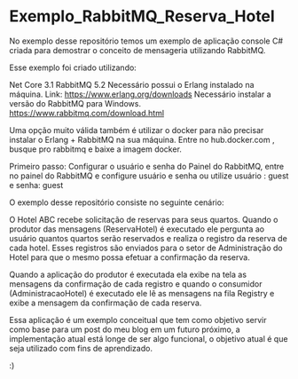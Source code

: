 # Exemplo_RabbitMQ_Reserva_Hotel
No exemplo desse repositório temos um exemplo de aplicação console C# criada para demostrar o conceito de mensageria utilizando RabbitMQ.

Esse exemplo foi criado utilizando:

Net Core 3.1
RabbitMQ 5.2
Necessário possui o Erlang instalado na máquina. Link: https://www.erlang.org/downloads
Necessário instalar a versão do RabbitMQ para Windows. https://www.rabbitmq.com/download.html

Uma opção muito válida também é utilizar o docker para não precisar instalar o Erlang + RabbitMQ na sua máquina. Entre no hub.docker.com , busque pro rabbitmq e baixe a imagem docker.

Primeiro passo: Configurar o usuário e senha do Painel do RabbitMQ, entre no painel do RabbitMQ e configure usuário e senha ou utilize usuário : guest e senha: guest

O exemplo desse repositório consiste no seguinte cenário:

O Hotel ABC recebe solicitação de reservas para seus quartos. Quando o produtor das mensagens (ReservaHotel) é executado ele pergunta ao usuário quantos quartos serão reservados e realiza o registro da reserva de cada hotel. Esses registros são enviados para o setor de Administração do Hotel para que o mesmo possa efetuar a confirmação da reserva.

Quando a aplicação do produtor é executada ela exibe na tela as mensagens da confirmação de cada registro e quando o consumidor (AdministracaoHotel) é executado ele lê as mensagens na fila Registry e exibe a mensagem da confirmação de cada reserva.

Essa aplicação é um exemplo conceitual que tem como objetivo servir como base para um post do meu blog em um futuro próximo, a implementação atual está longe de ser algo funcional, o objetivo atual é que seja utilizado com fins de aprendizado.

:)
